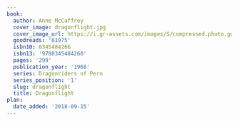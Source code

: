 ```yaml
---
book:
  author: Anne McCaffrey
  cover_image: dragonflight.jpg
  cover_image_url: https://i.gr-assets.com/images/S/compressed.photo.goodreads.com/books/1388182243l/61975.jpg
  goodreads: '61975'
  isbn10: 0345484266
  isbn13: '9780345484260'
  pages: '299'
  publication_year: '1968'
  series: Dragonriders of Pern
  series_position: '1'
  slug: dragonflight
  title: Dragonflight
plan:
  date_added: '2018-09-15'
---
```

